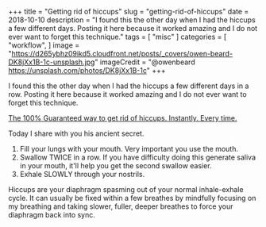 +++
title = "Getting rid of hiccups"
slug = "getting-rid-of-hiccups"
date = 2018-10-10
description = "I found this the other day when I had the hiccups a few different days. Posting it here because it worked amazing and I do not ever want to forget this technique."
tags = [ 
    "misc" 
]
categories = [
    "workflow",
]
image = "https://d265ybhz09ikd5.cloudfront.net/posts/_covers/owen-beard-DK8jXx1B-1c-unsplash.jpg"
imageCredit = "@owenbeard https://unsplash.com/photos/DK8jXx1B-1c"
+++

I found this the other day when I had the hiccups a few different days in a row. Posting it here because it worked amazing and I do not ever want to forget this technique.

[The 100% Guaranteed way to get rid of hiccups. Instantly. Every time.](https://old.reddit.com/r/lifehacks/comments/133arz/the_100_guaranteed_way_to_get_rid_of_hiccups/)

Today I share with you his ancient secret.

1. Fill your lungs with your mouth. Very important you use the mouth.
2. Swallow TWICE in a row. If you have difficulty doing this generate saliva in your mouth, it'll help you get the second swallow easier.
3. Exhale SLOWLY through your nostrils.

Hiccups are your diaphragm spasming out of your normal inhale-exhale cycle. It can usually be fixed within a few breathes by mindfully focusing on my breathing and taking slower, fuller, deeper breathes to force your diaphragm back into sync.
